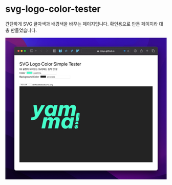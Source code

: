 # svg-logo-color-tester

간단하게 SVG 글자색과 배경색을 바꾸는 페이지입니다.
확인용으로 만든 페이지라 대충 만들었습니다.

![sample image](./SCR-20240112-bgcn.jpeg)
